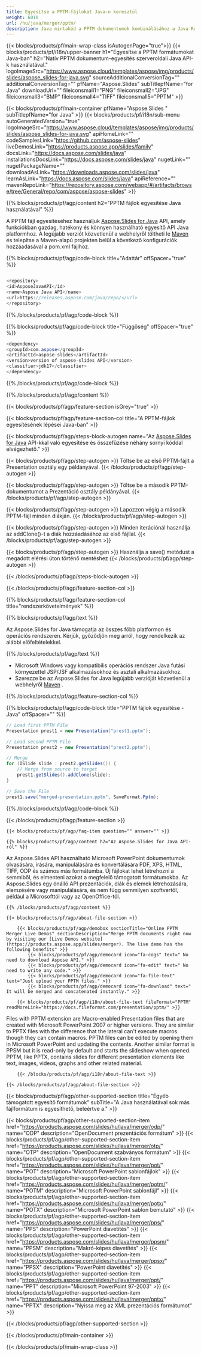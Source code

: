 ```yaml
---
title: Egyesítse a PPTM-fájlokat Java-n keresztül
weight: 6010
url: /hu/java/merger/pptm/ 
description: Java mintakód a PPTM dokumentumok kombinálásához a Java Runtime Environment for JSP/JSF alkalmazáshoz és asztali alkalmazásokhoz.
---
```


{{< blocks/products/pf/main-wrap-class isAutogenPage="true">}}
{{< blocks/products/pf/i18n/upper-banner h1="Egyesítse a PPTM formátumokat Java-ban" h2="Natív PPTM dokumentum-egyesítés szerveroldali Java API-k használatával." logoImageSrc="https://www.aspose.cloud/templates/aspose/img/products/slides/aspose_slides-for-java.svg" sourceAdditionalConversionTag="" additionalConversionTag="" pfName="Aspose.Slides" subTitlepfName="for Java" downloadUrl="" fileiconsmall1="PNG" fileiconsmall2="JPG" fileiconsmall3="BMP" fileiconsmall4="TIFF" fileiconsmall5="PPTM" >}}

{{< blocks/products/pf/main-container pfName="Aspose.Slides " subTitlepfName="for Java" >}}
{{< blocks/products/pf/i18n/sub-menu autoGeneratedVersion="true" logoImageSrc="https://www.aspose.cloud/templates/aspose/img/products/slides/aspose_slides-for-java.svg" apiHomeLink="" codeSamplesLink="https://github.com/aspose-slides" liveDemosLink="https://products.aspose.app/slides/family" docsLink="https://docs.aspose.com/slides/java" installationsDocsLink="https://docs.aspose.com/slides/java" nugetLink="" nugetPackageName="" downloadAsLink="https://downloads.aspose.com/slides/java" learnAsLink="https://docs.aspose.com/slides/java" apiReference="" mavenRepoLink="https://repository.aspose.com/webapp/#/artifacts/browse/tree/General/repo/com/aspose/aspose-slides" >}}

{{% blocks/products/pf/agp/content h2="PPTM fájlok egyesítése Java használatával" %}}

 A PPTM fájl egyesítéséhez használjuk
 [Aspose.Slides for Java](https://products.aspose.com/slides/hu/java)
 API, amely funkciókban gazdag, hatékony és könnyen használható egyesítő API Java platformhoz. A legújabb verziót közvetlenül a webhelyről töltheti le
 [Maven](https://repository.aspose.com/webapp/#/artifacts/browse/tree/General/repo/com/aspose/aspose-slides)
 és telepítse a Maven-alapú projekten belül a következő konfigurációk hozzáadásával a pom.xml fájlhoz.

{{% blocks/products/pf/agp/code-block title="Adattár" offSpacer="true" %}}

```cs

<repository>
<id>AsposeJavaAPI</id>
<name>Aspose Java API</name>
<url>https://releases.aspose.com/java/repo/</url>
</repository>

```

{{% /blocks/products/pf/agp/code-block %}}

{{% blocks/products/pf/agp/code-block title="Függőség" offSpacer="true" %}}

```cs
<dependency>
<groupId>com.aspose</groupId>
<artifactId>aspose-slides</artifactId>
<version>version of aspose-slides API</version>
<classifier>jdk17</classifier>
</dependency>

```

{{% /blocks/products/pf/agp/code-block %}}

{{% /blocks/products/pf/agp/content %}}

{{< blocks/products/pf/agp/feature-section isGrey="true" >}}


{{< blocks/products/pf/agp/feature-section-col title="A PPTM-fájlok egyesítésének lépései Java-ban" >}}

{{< blocks/products/pf/agp/steps-block-autogen name="Az [Aspose.Slides for Java](https://products.aspose.com/slides/hu/java) API-kkal való egyesítése és összefűzése néhány sornyi kóddal elvégezhető." >}}

{{< blocks/products/pf/agp/step-autogen >}}
Töltse be az első PPTM-fájlt a Presentation osztály egy példányával.
{{< /blocks/products/pf/agp/step-autogen >}}

{{< blocks/products/pf/agp/step-autogen >}}
Töltse be a második PPTM-dokumentumot a Prezentáció osztály példányával.
{{< /blocks/products/pf/agp/step-autogen >}}

{{< blocks/products/pf/agp/step-autogen >}}
Lapozzon végig a második PPTM-fájl minden diákján.
{{< /blocks/products/pf/agp/step-autogen >}}

{{< blocks/products/pf/agp/step-autogen >}}
Minden iterációnál használja az addClone()-t a diák hozzáadásához az első fájllal.
{{< /blocks/products/pf/agp/step-autogen >}}

{{< blocks/products/pf/agp/step-autogen >}}
Használja a save() metódust a megadott elérési úton történő mentéshez
{{< /blocks/products/pf/agp/step-autogen >}}

{{< /blocks/products/pf/agp/steps-block-autogen >}}

{{< /blocks/products/pf/agp/feature-section-col >}}

{{% blocks/products/pf/agp/feature-section-col title="rendszerkövetelmények" %}}

{{% blocks/products/pf/agp/text %}}

 Az Aspose.Slides for Java támogatja az összes főbb platformon és operációs rendszeren. Kérjük, győződjön meg arról, hogy rendelkezik az alábbi előfeltételekkel.

{{% /blocks/products/pf/agp/text %}}

- Microsoft Windows vagy kompatibilis operációs rendszer Java futási környezettel JSP/JSF alkalmazásokhoz és asztali alkalmazásokhoz.
- Szerezze be az Aspose.Slides for Java legújabb verzióját közvetlenül a webhelyről
 [Maven](https://repository.aspose.com/webapp/#/artifacts/browse/tree/General/repo/com/aspose/aspose-slides) .

{{% /blocks/products/pf/agp/feature-section-col %}}

{{% blocks/products/pf/agp/code-block title="PPTM fájlok egyesítése - Java" offSpacer="" %}}

```cs
// Load first PPTM File
Presentation prest1 = new Presentation("prest1.pptm");

// Load second PPTM File
Presentation prest2 = new Presentation("prest2.pptm");

// Merge
for (ISlide slide : prest2.getSlides()) {
	// Merge from source to target
	prest1.getSlides().addClone(slide);
}

// Save the File
prest1.save("merged-presentation.pptm", SaveFormat.Pptm);  

```

{{% /blocks/products/pf/agp/code-block %}}

{{< /blocks/products/pf/agp/feature-section >}}

    {{< blocks/products/pf/agp/faq-item question="" answer="" >}}
 

<!-- aboutfile Starts -->

    {{% blocks/products/pf/agp/content h2="Az Aspose.Slides for Java API-ról" %}}

 Az Aspose.Slides API használható Microsoft PowerPoint dokumentumok olvasására, írására, manipulálására és konvertálására PDF, XPS, HTML, TIFF, ODP és számos más formátumba. Új fájlokat lehet létrehozni a semmiből, és elmenteni azokat a megfelelő támogatott formátumokba. Az Aspose.Slides egy önálló API prezentációk, diák és elemek létrehozására, elemzésére vagy manipulálására, és nem függ semmilyen szoftvertől, például a Microsofttól vagy az OpenOffice-tól.  



    {{% /blocks/products/pf/agp/content %}}

    {{< blocks/products/pf/agp/about-file-section >}}

        {{< blocks/products/pf/agp/demobox sectionTitle="Online PPTM Merger Live Demos" sectionDescription="Merge PPTM documents right now by visiting our [Live Demos website](https://products.aspose.app/slides/merger). The live demo has the following benefits" >}}
            {{< blocks/products/pf/agp/democard icon="fa-cogs" text=" No need to download Aspose API." >}}
            {{< blocks/products/pf/agp/democard icon="fa-edit" text=" No need to write any code." >}}
            {{< blocks/products/pf/agp/democard icon="fa-file-text" text="Just upload your PPTM files." >}}
            {{< blocks/products/pf/agp/democard icon="fa-download" text=" It will be merged and concatenated instantly." >}}

        {{< blocks/products/pf/agp/i18n/about-file-text fileFormat="PPTM" readMoreLink="https://docs.fileformat.com/presentation/pptm/" >}}
Files with PPTM extension are Macro-enabled Presentation files that are created with Microsoft PowerPoint 2007 or higher versions. They are similar to PPTX files with the difference that the lateral can't execute macros though they can contain macros. PPTM files can be edited by opening them in Microsoft PowerPoint and updating the contents. Another similar format is PPSM but it is read-only by default and starts the slideshow when opened. PPTM, like PPTX, contains slides for different presentation elements like text, images, videos, graphs and other related material. 

        {{< /blocks/products/pf/agp/i18n/about-file-text >}}

    {{< /blocks/products/pf/agp/about-file-section >}}

<!-- aboutfile Ends -->

{{< blocks/products/pf/agp/other-supported-section title="Egyéb támogatott egyesítő formátumok" subTitle="A Java használatával sok más fájlformátum is egyesíthető, beleértve a." >}}

{{< blocks/products/pf/agp/other-supported-section-item href="https://products.aspose.com/slides/hu/java/merger/odp/" name="ODP" description="OpenDocument prezentációs formátum" >}}
{{< blocks/products/pf/agp/other-supported-section-item href="https://products.aspose.com/slides/hu/java/merger/otp/" name="OTP" description="OpenDocument szabványos formátum" >}}
{{< blocks/products/pf/agp/other-supported-section-item href="https://products.aspose.com/slides/hu/java/merger/pot/" name="POT" description="Microsoft PowerPoint sablonfájlok" >}}
{{< blocks/products/pf/agp/other-supported-section-item href="https://products.aspose.com/slides/hu/java/merger/potm/" name="POTM" description="Microsoft PowerPoint sablonfájl" >}}
{{< blocks/products/pf/agp/other-supported-section-item href="https://products.aspose.com/slides/hu/java/merger/potx/" name="POTX" description="Microsoft PowerPoint sablon bemutató" >}}
{{< blocks/products/pf/agp/other-supported-section-item href="https://products.aspose.com/slides/hu/java/merger/pps/" name="PPS" description="PowerPoint diavetítés" >}}
{{< blocks/products/pf/agp/other-supported-section-item href="https://products.aspose.com/slides/hu/java/merger/ppsm/" name="PPSM" description="Makró-képes diavetítés" >}}
{{< blocks/products/pf/agp/other-supported-section-item href="https://products.aspose.com/slides/hu/java/merger/ppsx/" name="PPSX" description="PowerPoint diavetítés" >}}
{{< blocks/products/pf/agp/other-supported-section-item href="https://products.aspose.com/slides/hu/java/merger/ppt/" name="PPT" description="Microsoft PowerPoint 97-2003" >}}
{{< blocks/products/pf/agp/other-supported-section-item href="https://products.aspose.com/slides/hu/java/merger/pptx/" name="PPTX" description="Nyissa meg az XML prezentációs formátumot" >}}

{{< /blocks/products/pf/agp/other-supported-section >}}

{{< /blocks/products/pf/main-container >}}
    
{{< /blocks/products/pf/main-wrap-class >}}